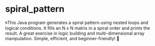 # spiral_pattern
🌀This Java program generates a spiral pattern using nested loops and logical conditions. It fills an N x N matrix in a spiral order and prints the result. A great exercise in logic building and multi-dimensional array manipulation. Simple, efficient, and beginner-friendly! 🚀
